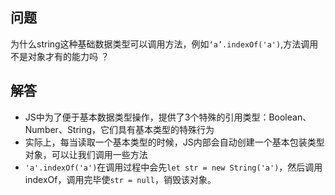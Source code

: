 ## 问题
为什么string这种基础数据类型可以调用方法，例如`‘a’.indexOf('a')`,方法调用不是对象才有的能力吗 ？



## 解答
- JS中为了便于基本数据类型操作，提供了3个特殊的引用类型：Boolean、Number、String，它们具有基本类型的特殊行为
- 实际上，每当读取一个基本类型的时候，JS内部会自动创建一个基本包装类型对象，可以让我们调用一些方法
- `'a'.indexOf('a')`在调用过程中会先`let str = new String('a')`，然后调用indexOf，调用完毕使`str = null`，销毁该对象。